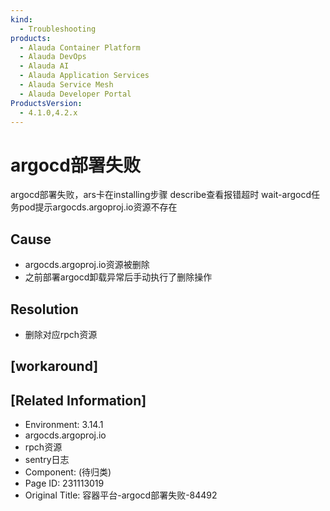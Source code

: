 ```yaml
---
kind:
  - Troubleshooting
products:
  - Alauda Container Platform
  - Alauda DevOps
  - Alauda AI
  - Alauda Application Services
  - Alauda Service Mesh
  - Alauda Developer Portal
ProductsVersion:
  - 4.1.0,4.2.x
---
```

<!-- A type of document that involves encountering a fault, diagnosing it, performing root cause analysis, and providing solutions. -->

# argocd部署失败

argocd部署失败，ars卡在installing步骤 describe查看报错超时 wait-argocd任务pod提示argocds.argoproj.io资源不存在

## Cause
- argocds.argoproj.io资源被删除
- 之前部署argocd卸载异常后手动执行了删除操作

## Resolution
- 删除对应rpch资源

## [workaround]

## [Related Information]
- Environment: 3.14.1
- argocds.argoproj.io
- rpch资源
- sentry日志
- Component: (待归类)
- Page ID: 231113019
- Original Title: 容器平台-argocd部署失败-84492
